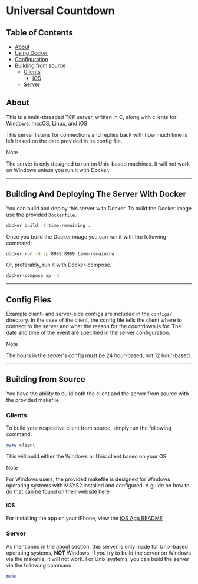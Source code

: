 # Universal Countdown

## Table of Contents
* [About](#about)
* [Using Docker](#building-and-deploying-the-server-with-docker)
* [Configuration](#config-files)
* [Building from source](#building-from-source)
    * [Clients](#clients)
      * [iOS](#ios)
    * [Server](#server)

## About
This is a multi-threaded TCP server, written in C, along with clients
for Windows, macOS, Linux, and iOS

This server listens for connections and replies back with how much time
is left based on the date provided in its config file.

> [!NOTE]
> The server is only designed to run on Unix-based machines. 
> It will not work on Windows unless you run it with Docker.

________________
## Building And Deploying The Server With Docker
You can build and deploy this server with Docker. To build the Docker 
image use the provided <code>Dockerfile</code>.
```bash
docker build -t time-remaining .
```

Once you build the Docker image you can run it with the following 
command:
```bash
docker run -d -p 8989:8989 time-remaining
```

Or, preferably, run it with Docker-compose.
```bash
docker-compose up -d
```
________________
## Config Files
Example client- and server-side configs are included in the 
<code>configs/</code> directory. In the case of the client, 
the config file tells the client where to connect to the server and what 
the reason for the countdown is for. The date and time of the event are
specified in the server configuration.

> [!NOTE]
> The hours in the server's config must be 24 hour-based, not 
> 12 hour-based.

________________
## Building from Source
You have the ability to build both the client and the server from 
source with the provided makefile

### Clients
To build your respective client from source, simply run the following
command:
```bash
make client
```
This will build either the Windows or Unix client based on your OS.

> [!NOTE]
> For Windows users, the provided makefile is designed for 
> Windows operating systems with MSYS2 installed and configured. A guide 
> on how to do that can be found on their website 
> <a href="https://www.msys2.org" target="new">here</a>

#### iOS
For installing the app on your iPhone, view the 
[iOS App README](clients/iOS/README.md)

### Server
As mentioned in the [about](#about) section, this server is only made for
Unix-based operating systems, **NOT** Windows. If you try to build the 
server on Windows via the makefile, it will not work. For Unix systems,
you can build the server via the following command:
```bash
make
```
